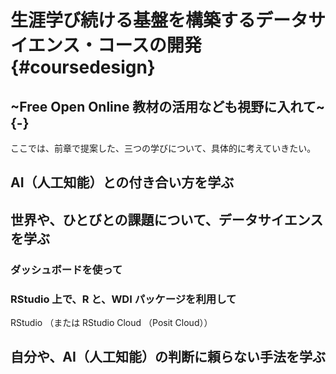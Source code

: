 # 生涯学び続ける基盤を構築するデータサイエンス・コースの開発 {#coursedesign}
## ~Free Open Online 教材の活用なども視野に入れて~ {-}

ここでは、前章で提案した、三つの学びについて、具体的に考えていきたい。

## AI（人工知能）との付き合い方を学ぶ

## 世界や、ひとびとの課題について、データサイエンスを学ぶ

### ダッシュボードを使って

### RStudio 上で、R と、WDI パッケージを利用して

RStudio （または RStudio Cloud （Posit Cloud））

## 自分や、AI（人工知能）の判断に頼らない手法を学ぶ
